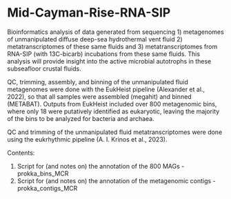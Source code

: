 # Mid-Cayman-Rise-RNA-SIP
Bioinformatics analysis of data generated from sequencing 1) metagenomes of unmanipulated diffuse deep-sea hydrothermal vent fluid 2) metatranscriptomes of these same fluids and 3) metatranscriptomes from RNA-SIP (with 13C-bicarb) incubations from these same fluids. This analysis will provide insight into the active microbial autotrophs in these subseafloor crustal fluids. 

QC, trimming, assembly, and binning of the unmanipulated fluid metagenomes were done with the EukHeist pipeline (Alexander et al., 2022), so that all samples were assembled (megahit) and binned (METABAT). Outputs from EukHeist included over 800 metagenomic bins, where only 18 were putatively identified as eukaryotic, leaving the majority of the bins to be analyzed for bacteria and archaea.

QC and trimming of the unmanipulated fluid metatranscriptomes were done using the eukrhythmic pipeline (A. I. Krinos et al., 2023). 

Contents:
1) Script for (and notes on) the annotation of the 800 MAGs  - prokka_bins_MCR
2) Script for (and notes on) the annotation of the metagenomic contigs - prokka_contigs_MCR
